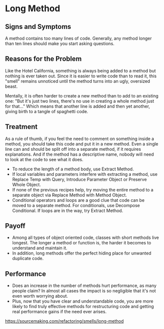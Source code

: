 Long Method
===========

Signs and Symptoms
------------------

A method contains too many lines of code. Generally, any method longer than ten lines should make you start asking questions.

Reasons for the Problem
-----------------------

Like the Hotel California, something is always being added to a method but nothing is ever taken out. Since it is easier to write code than to read it, this "smell" remains unnoticed until the method turns into an ugly, oversized beast.

Mentally, it is often harder to create a new method than to add to an existing one: "But it's just two lines, there's no use in creating a whole method just for that..." Which means that another line is added and then yet another, giving birth to a tangle of spaghetti code.

Treatment
---------

As a rule of thumb, if you feel the need to comment on something inside a method, you should take this code and put it in a new method. Even a single line can and should be split off into a separate method, if it requires explanations. And if the method has a descriptive name, nobody will need to look at the code to see what it does.

- To reduce the length of a method body, use Extract Method.
- If local variables and parameters interfere with extracting a method, use Replace Temp with Query, Introduce Parameter Object or Preserve Whole Object.
- If none of the previous recipes help, try moving the entire method to a separate object via Replace Method with Method Object.
- Conditional operators and loops are a good clue that code can be moved to a separate method. For conditionals, use Decompose Conditional. If loops are in the way, try Extract Method.

Payoff
------

- Among all types of object oriented code, classes with short methods live longest. The longer a method or function is, the harder it becomes to understand and maintain it.
- In addition, long methods offer the perfect hiding place for unwanted duplicate code.

Performance
-----------

- Does an increase in the number of methods hurt performance, as many people claim? In almost all cases the impact is so negligible that it's not even worth worrying about.
- Plus, now that you have clear and understandable code, you are more likely to find truly effective methods for restructuring code and getting real performance gains if the need ever arises.

https://sourcemaking.com/refactoring/smells/long-method
